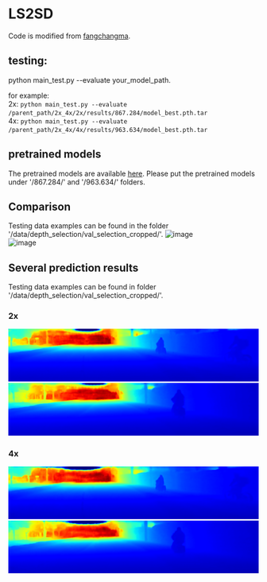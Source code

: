 # LS2SD
Code is modified from [fangchangma](https://github.com/fangchangma/self-supervised-depth-completion).
## testing:  
python main_test.py --evaluate your_model_path.  
  
for example:  
2x: 
`python main_test.py --evaluate /parent_path/2x_4x/2x/results/867.284/model_best.pth.tar`  
4x: 
`python main_test.py --evaluate /parent_path/2x_4x/4x/results/963.634/model_best.pth.tar`   

## pretrained models    
The pretrained models are available [here](https://www.dropbox.com/sh/0ow2z3grt8xb1ub/AACo0yCrmghjqgAxL4xJsuRaa?dl=0). Please put the pretrained models under '/867.284/' and '/963.634/' folders.  

## Comparison
Testing data examples can be found in the folder '/data/depth_selection/val_selection_cropped/'.
![image](https://github.com/anonymoustbd/LS2SD/blob/main/kitti_vis_supp.png)   
![image](https://github.com/anonymoustbd/LS2SD/blob/main/kitti_vis2_supp.png)   

## Several prediction results  
Testing data examples can be found in folder '/data/depth_selection/val_selection_cropped/'.  
  
### 2x  
![image](https://github.com/anonymoustbd/LS2SD/blob/main/images/2x_predictions/0000000000_vis.png)    
![image](https://github.com/anonymoustbd/LS2SD/blob/main/images/2x_predictions/0000000004_vis.png)   

### 4x  
![image](https://github.com/anonymoustbd/LS2SD/blob/main/images/4x_predictions/0000000000_vis.png)    
![image](https://github.com/anonymoustbd/LS2SD/blob/main/images/4x_predictions/0000000004_vis.png)  

